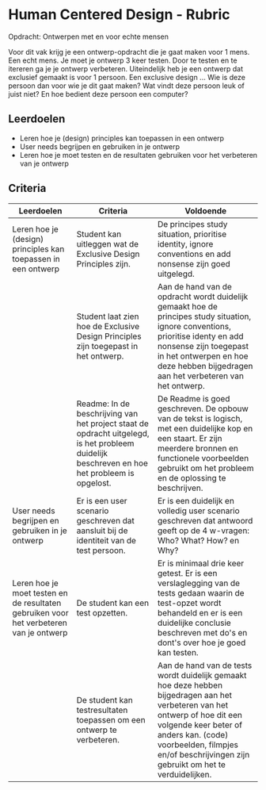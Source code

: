 
# Human Centered Design - Rubric

Opdracht: Ontwerpen met en voor echte mensen

Voor dit vak krijg je een ontwerp-opdracht die je gaat maken voor 1 mens. Een echt mens. Je moet je ontwerp 3 keer testen. Door te testen en te itereren ga je je ontwerp verbeteren. Uiteindelijk heb je een ontwerp dat exclusief gemaakt is voor 1 persoon. Een exclusive design ... Wie is deze persoon dan voor wie je dit gaat maken? Wat vindt deze persoon leuk of juist niet? En hoe bedient deze persoon een computer?		


## Leerdoelen

- Leren hoe je (design) principles kan toepassen in een ontwerp
- User needs begrijpen en gebruiken in je ontwerp
- Leren hoe je moet testen en de resultaten gebruiken voor het verbeteren van je ontwerp


## Criteria

| Leerdoelen  | 	Criteria  |  Voldoende |
|---|---|---|
| Leren hoe je (design) principles kan toepassen in een ontwerp | Student kan uitleggen wat de Exclusive Design Principles zijn. | De principes study situation, prioritise identity, ignore conventions en add nonsense zijn goed uitgelegd. | | 
|  | Student laat zien hoe de Exclusive Design Principles zijn toegepast in het ontwerp. | Aan de hand van de opdracht wordt duidelijk gemaakt hoe de principes study situation, ignore conventions, prioritise identy en add nonsense  zijn toegepast in het ontwerpen en hoe deze hebben bijgedragen aan het verbeteren van het ontwerp. | 
|  | Readme: In de beschrijving van het project staat de opdracht uitgelegd, is het probleem duidelijk beschreven en hoe het probleem is opgelost.  | De Readme is goed geschreven. De opbouw van de tekst is logisch, met een duidelijke kop en een staart. Er zijn meerdere bronnen en functionele voorbeelden gebruikt om het probleem en de oplossing te beschrijven.| 
| User needs begrijpen en gebruiken in je ontwerp | Er is een user scenario geschreven dat aansluit bij de identiteit van de test persoon. | Er is een duidelijk en volledig user scenario geschreven dat antwoord geeft op de 4 w-vragen: Who? What? How? en Why? | 
| Leren hoe je moet testen en de resultaten gebruiken voor het verbeteren van je ontwerp | De student kan een test opzetten. | Er is minimaal drie keer getest. Er is een verslaglegging van de tests gedaan waarin de test-opzet wordt behandeld en er is een duidelijke conclusie beschreven met do's en dont's over hoe je goed kan testen.  | 
|  | De student kan testresultaten toepassen om een ontwerp te verbeteren. | Aan de hand van de tests wordt duidelijk gemaakt hoe deze hebben bijgedragen aan het verbeteren van het ontwerp of hoe dit een volgende keer beter of anders kan. (code) voorbeelden, filmpjes en/of beschrijvingen zijn gebruikt om het te verduidelijken.  | 
